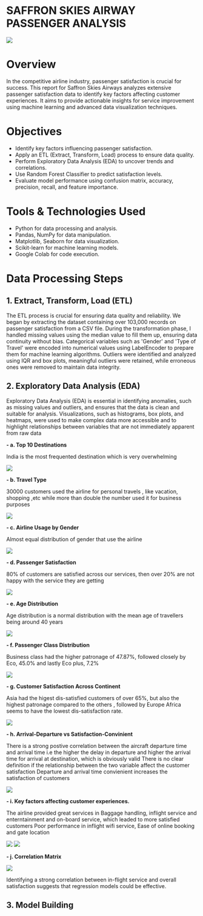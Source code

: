 # SAFFRON SKIES AIRWAY PASSENGER ANALYSIS
![](https://github.com/user-attachments/assets/e2ad18c1-63f1-4436-ba0d-e06af04babdf)

# Overview
In the competitive airline industry, passenger satisfaction is crucial for success. This report for Saffron Skies Airways analyzes extensive passenger satisfaction data to identify key factors affecting customer experiences. It aims to provide actionable insights for service improvement using machine learning and advanced data visualization techniques. 

# Objectives
- Identify key factors influencing passenger satisfaction.
- Apply an ETL (Extract, Transform, Load) process to ensure data quality.
- Perform Exploratory Data Analysis (EDA) to uncover trends and correlations.
- Use Random Forest Classifier to predict satisfaction levels.
- Evaluate model performance using confusion matrix, accuracy, precision, recall, and feature importance.

# Tools & Technologies Used
- Python for data processing and analysis.
- Pandas, NumPy for data manipulation.
- Matplotlib, Seaborn for data visualization.
- Scikit-learn for machine learning models.
- Google Colab for code execution.

# Data Processing Steps

## **1. Extract, Transform, Load (ETL)**

The ETL process is crucial for ensuring data quality and reliability. We began by extracting the dataset containing over 103,000 records on passenger satisfaction from a CSV file.
During the transformation phase, I handled missing values using the median value to fill them up, ensuring data continuity without bias.
Categorical variables such as 'Gender' and 'Type of Travel' were encoded into numerical values using LabelEncoder to prepare them for machine learning algorithms. 
Outliers were identified and analyzed using IQR and box plots, meaningful outliers were retained, while erroneous ones were removed to maintain data integrity.

## **2. Exploratory Data Analysis (EDA)**
Exploratory Data Analysis (EDA) is essential in identifying anomalies, such as missing values and outliers, and ensures that the data is clean and suitable for analysis.
Visualizations, such as histograms, box plots, and heatmaps, were used to make complex data more accessible and to highlight relationships between variables that are not immediately apparent from raw data 

 **- a. Top 10 Destinations**

 India is the most frequented destination which is very overwhelming

![](https://github.com/user-attachments/assets/b0f7fa90-cd2c-4670-a1fd-0ae425ce177b)

**- b. Travel Type**

30000 customers used the airline for personal travels , like vacation, shopping ,etc while more than double the number used it for business purposes

![](https://github.com/user-attachments/assets/83488d5a-7e5c-4c1e-bf0f-463711ae1a41)

**- c. Airline Usage by Gender**

Almost equal distribution of gender that use the airline

![](https://github.com/user-attachments/assets/7a79ea3a-ea82-4d31-87ba-86a82aab5cfa)

**- d. Passenger Satisfaction**

80% of customers are satisfied across our services, then over 20% are not happy with the service they are getting

![](https://github.com/user-attachments/assets/989cb389-7bf7-49a5-a9cd-7d6aea4ed61e)

**- e. Age Distribution**

Age distribution is a normal distribution with the mean age of travellers being around 40 years

![](https://github.com/user-attachments/assets/40647dbf-3164-4583-b979-9ac0a1bcf309)

**- f. Passenger Class Distribution**

Business class had the higher patronage of 47.87%, followed closely by Eco, 45.0% and lastly Eco plus, 7.2%

![](https://github.com/user-attachments/assets/a3975d4a-765a-4262-8820-4268d23f5ea3)

**- g. Customer Satisfaction Across Continent**

Asia had the higest dis-satisfied customers of over 65%, but also the highest patronage compared to the others , followed by Europe
Africa seems to have the lowest dis-satisfaction rate.

![](https://github.com/user-attachments/assets/5fb521b1-5b49-4f89-8147-3d8a7af157fd)

**- h. Arrival-Departure vs Satisfaction-Convinient**

There is a strong postive correlation between the aircraft departure time and arrival time i.e the higher the delay in departure and higher the arrival time for arrival at destination, which is obviously valid
There is no clear definition if the relationship between the two variable affect the customer satisfaction
Departure and arrival time convienient increases the satisfaction of customers

![](https://github.com/user-attachments/assets/0a1ae2ae-6243-4761-a8dd-7f278a8faeec)

**- i. Key factors affecting customer experiences.**

The airline provided great services in Baggage handling, inflight service and enterntainment and on-board service, which leaded to more satisfied customers
Poor performance in inflight wifi service, Ease of online booking and gate location

![](https://github.com/user-attachments/assets/b1310076-2011-4230-972b-6e81d2a45eee)
![](https://github.com/user-attachments/assets/083ab7b6-5cfb-47db-866f-f652e8198317)

**- j. Correlation Matrix**

![](https://github.com/user-attachments/assets/ee8c3ab8-56f2-4b3e-ae67-0b0942d07b02)

Identifying a strong correlation between in-flight service and overall satisfaction suggests that regression models could be effective. 

## **3. Model Building**


